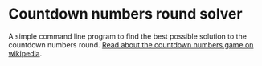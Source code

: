 # Countdown numbers round solver

A simple command line program to find the best possible solution to the countdown numbers round.
[Read about the countdown numbers game on wikipedia](https://en.wikipedia.org/wiki/Countdown_(game_show)#Numbers_round).
